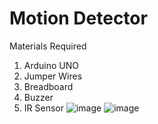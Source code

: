# Motion Detector
Materials Required
1. Arduino UNO
2. Jumper Wires
3. Breadboard
4. Buzzer
5. IR Sensor
![image](https://user-images.githubusercontent.com/93781577/193868285-5deac637-f3c9-4bcb-91db-9544b474610e.png)
![image](https://user-images.githubusercontent.com/93781577/193868568-2e476a7f-c2d0-4910-8a65-01b506c77e54.png)
